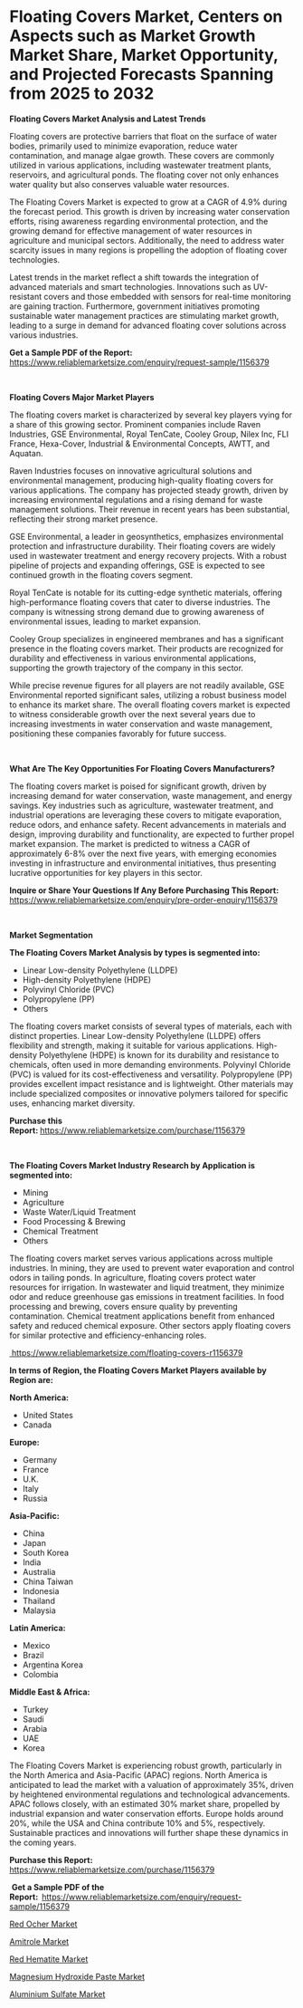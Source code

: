 <p><h1>Floating Covers Market, Centers on Aspects such as Market Growth Market Share, Market Opportunity, and Projected Forecasts Spanning from 2025 to 2032</h1></p><p><strong>Floating Covers Market Analysis and Latest Trends</strong></p>
<p><p>Floating covers are protective barriers that float on the surface of water bodies, primarily used to minimize evaporation, reduce water contamination, and manage algae growth. These covers are commonly utilized in various applications, including wastewater treatment plants, reservoirs, and agricultural ponds. The floating cover not only enhances water quality but also conserves valuable water resources.</p><p>The Floating Covers Market is expected to grow at a CAGR of 4.9% during the forecast period. This growth is driven by increasing water conservation efforts, rising awareness regarding environmental protection, and the growing demand for effective management of water resources in agriculture and municipal sectors. Additionally, the need to address water scarcity issues in many regions is propelling the adoption of floating cover technologies.</p><p>Latest trends in the market reflect a shift towards the integration of advanced materials and smart technologies. Innovations such as UV-resistant covers and those embedded with sensors for real-time monitoring are gaining traction. Furthermore, government initiatives promoting sustainable water management practices are stimulating market growth, leading to a surge in demand for advanced floating cover solutions across various industries.</p></p>
<p><strong>Get a Sample PDF of the Report:&nbsp;</strong> <a href="https://www.reliablemarketsize.com/enquiry/request-sample/1156379?utm_campaign=1840&utm_medium=2&utm_source=Github&utm_content=ia&utm_term=30012025&utm_id=floating-covers">https://www.reliablemarketsize.com/enquiry/request-sample/1156379</a></p>
<p>&nbsp;</p>
<p><strong>Floating Covers Major Market Players</strong></p>
<p><p>The floating covers market is characterized by several key players vying for a share of this growing sector. Prominent companies include Raven Industries, GSE Environmental, Royal TenCate, Cooley Group, Nilex Inc, FLI France, Hexa-Cover, Industrial & Environmental Concepts, AWTT, and Aquatan.</p><p>Raven Industries focuses on innovative agricultural solutions and environmental management, producing high-quality floating covers for various applications. The company has projected steady growth, driven by increasing environmental regulations and a rising demand for waste management solutions. Their revenue in recent years has been substantial, reflecting their strong market presence.</p><p>GSE Environmental, a leader in geosynthetics, emphasizes environmental protection and infrastructure durability. Their floating covers are widely used in wastewater treatment and energy recovery projects. With a robust pipeline of projects and expanding offerings, GSE is expected to see continued growth in the floating covers segment.</p><p>Royal TenCate is notable for its cutting-edge synthetic materials, offering high-performance floating covers that cater to diverse industries. The company is witnessing strong demand due to growing awareness of environmental issues, leading to market expansion.</p><p>Cooley Group specializes in engineered membranes and has a significant presence in the floating covers market. Their products are recognized for durability and effectiveness in various environmental applications, supporting the growth trajectory of the company in this sector.</p><p>While precise revenue figures for all players are not readily available, GSE Environmental reported significant sales, utilizing a robust business model to enhance its market share. The overall floating covers market is expected to witness considerable growth over the next several years due to increasing investments in water conservation and waste management, positioning these companies favorably for future success.</p></p>
<p>&nbsp;</p>
<p><strong>What Are The Key Opportunities For Floating Covers Manufacturers?</strong></p>
<p><p>The floating covers market is poised for significant growth, driven by increasing demand for water conservation, waste management, and energy savings. Key industries such as agriculture, wastewater treatment, and industrial operations are leveraging these covers to mitigate evaporation, reduce odors, and enhance safety. Recent advancements in materials and design, improving durability and functionality, are expected to further propel market expansion. The market is predicted to witness a CAGR of approximately 6-8% over the next five years, with emerging economies investing in infrastructure and environmental initiatives, thus presenting lucrative opportunities for key players in this sector.</p></p>
<p><strong>Inquire or Share Your Questions If Any Before Purchasing This Report:</strong> <a href="https://www.reliablemarketsize.com/enquiry/pre-order-enquiry/1156379?utm_campaign=1840&utm_medium=2&utm_source=Github&utm_content=ia&utm_term=30012025&utm_id=floating-covers">https://www.reliablemarketsize.com/enquiry/pre-order-enquiry/1156379</a></p>
<p>&nbsp;</p>
<p><strong>Market Segmentation</strong></p>
<p><strong>The Floating Covers Market Analysis by types is segmented into:</strong></p>
<p><ul><li>Linear Low-density Polyethylene (LLDPE)</li><li>High-density Polyethylene (HDPE)</li><li>Polyvinyl Chloride (PVC)</li><li>Polypropylene (PP)</li><li>Others</li></ul></p>
<p><p>The floating covers market consists of several types of materials, each with distinct properties. Linear Low-density Polyethylene (LLDPE) offers flexibility and strength, making it suitable for various applications. High-density Polyethylene (HDPE) is known for its durability and resistance to chemicals, often used in more demanding environments. Polyvinyl Chloride (PVC) is valued for its cost-effectiveness and versatility. Polypropylene (PP) provides excellent impact resistance and is lightweight. Other materials may include specialized composites or innovative polymers tailored for specific uses, enhancing market diversity.</p></p>
<p><strong>Purchase this Report:&nbsp;</strong><a href="https://www.reliablemarketsize.com/purchase/1156379?utm_campaign=1840&utm_medium=2&utm_source=Github&utm_content=ia&utm_term=30012025&utm_id=floating-covers">https://www.reliablemarketsize.com/purchase/1156379</a></p>
<p>&nbsp;</p>
<p><strong>The Floating Covers Market Industry Research by Application is segmented into:</strong></p>
<p><ul><li>Mining</li><li>Agriculture</li><li>Waste Water/Liquid Treatment</li><li>Food Processing & Brewing</li><li>Chemical Treatment</li><li>Others</li></ul></p>
<p><p>The floating covers market serves various applications across multiple industries. In mining, they are used to prevent water evaporation and control odors in tailing ponds. In agriculture, floating covers protect water resources for irrigation. In wastewater and liquid treatment, they minimize odor and reduce greenhouse gas emissions in treatment facilities. In food processing and brewing, covers ensure quality by preventing contamination. Chemical treatment applications benefit from enhanced safety and reduced chemical exposure. Other sectors apply floating covers for similar protective and efficiency-enhancing roles.</p></p>
<p><a href="https://www.reliablemarketsize.com/floating-covers-r1156379?utm_campaign=1840&utm_medium=2&utm_source=Github&utm_content=ia&utm_term=30012025&utm_id=floating-covers">&nbsp;https://www.reliablemarketsize.com/floating-covers-r1156379</a></p>
<p><strong>In terms of Region, the Floating Covers Market Players available by Region are:</strong></p>
<p>
    <p> <strong> North America: </strong>
        <ul>
            <li>United States</li>
            <li>Canada</li>
        </ul>
        </p> 
    <p> <strong> Europe: </strong>
        <ul>
            <li>Germany</li>
            <li>France</li>
            <li>U.K.</li>
            <li>Italy</li>
            <li>Russia</li>
        </ul>
        </p> 
    <p> <strong> Asia-Pacific: </strong>
        <ul>
            <li>China</li>
            <li>Japan</li>
            <li>South Korea</li>
            <li>India</li>
            <li>Australia</li>
            <li>China Taiwan</li>
            <li>Indonesia</li>
            <li>Thailand</li>
            <li>Malaysia</li>
        </ul>
        </p> 
    <p> <strong> Latin America: </strong>
        <ul>
            <li>Mexico</li>
            <li>Brazil</li>
            <li>Argentina Korea</li>
            <li>Colombia</li>
        </ul>
        </p> 
    <p> <strong> Middle East & Africa: </strong>
        <ul>
            <li>Turkey</li>
            <li>Saudi</li>
            <li>Arabia</li>
            <li>UAE</li>
            <li>Korea</li>
        </ul>
    </p>
    </p>
<p><p>The Floating Covers Market is experiencing robust growth, particularly in the North America and Asia-Pacific (APAC) regions. North America is anticipated to lead the market with a valuation of approximately 35%, driven by heightened environmental regulations and technological advancements. APAC follows closely, with an estimated 30% market share, propelled by industrial expansion and water conservation efforts. Europe holds around 20%, while the USA and China contribute 10% and 5%, respectively. Sustainable practices and innovations will further shape these dynamics in the coming years.</p></p>
<p><strong>Purchase this Report: </strong><a href="https://www.reliablemarketsize.com/purchase/1156379?utm_campaign=1840&utm_medium=2&utm_source=Github&utm_content=ia&utm_term=30012025&utm_id=floating-covers">https://www.reliablemarketsize.com/purchase/1156379</a></p>
<p>&nbsp;<strong>Get a Sample PDF of the Report:&nbsp;&nbsp;</strong><a href="https://www.reliablemarketsize.com/enquiry/request-sample/1156379?utm_campaign=1840&utm_medium=2&utm_source=Github&utm_content=ia&utm_term=30012025&utm_id=floating-covers">https://www.reliablemarketsize.com/enquiry/request-sample/1156379</a></p>
<p><strong></strong></p>
<p><p><a href="https://github.com/nabadeneme/Market-Research-Report-List-1/blob/main/red-ocher-market.md?utm_campaign=1840&utm_medium=2&utm_source=Github&utm_content=ia&utm_term=30012025&utm_id=floating-covers">Red Ocher Market</a></p><p><a href="https://github.com/vitrilaoire/Market-Research-Report-List-1/blob/main/amitrole-market.md?utm_campaign=1840&utm_medium=2&utm_source=Github&utm_content=ia&utm_term=30012025&utm_id=floating-covers">Amitrole Market</a></p><p><a href="https://github.com/ovtkosle/Market-Research-Report-List-1/blob/main/red-hematite-market.md?utm_campaign=1840&utm_medium=2&utm_source=Github&utm_content=ia&utm_term=30012025&utm_id=floating-covers">Red Hematite Market</a></p><p><a href="https://github.com/glazierjean530/Market-Research-Report-List-1/blob/main/magnesium-hydroxide-paste-market.md?utm_campaign=1840&utm_medium=2&utm_source=Github&utm_content=ia&utm_term=30012025&utm_id=floating-covers">Magnesium Hydroxide Paste Market</a></p><p><a href="https://github.com/ramraomeyie/Market-Research-Report-List-1/blob/main/aluminium-sulfate-market.md?utm_campaign=1840&utm_medium=2&utm_source=Github&utm_content=ia&utm_term=30012025&utm_id=floating-covers">Aluminium Sulfate Market</a></p></p>